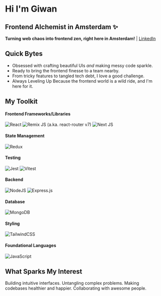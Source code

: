 # Hi I'm Giwan
## Frontend Alchemist in Amsterdam ✨

**Turning web chaos into frontend zen, right here in Amsterdam!** | [LinkedIn](http://linkedin.com/in/giwan)

## Quick Bytes

* Obsessed with crafting beautiful UIs *and* making messy code sparkle.
* Ready to bring the frontend finesse to a team nearby.
* From tricky features to tangled tech debt, I love a good challenge.
* Always Leveling Up Because the frontend world is a wild ride, and I'm here for it.

## My Toolkit

#### Frontend Frameworks/Libraries
![React](https://img.shields.io/badge/react-%2320232a.svg?style=for-the-badge&logo=react&logoColor=%2361DAFB)
![Remix JS (a.ka. react-router v7)](https://img.shields.io/badge/remix-%23000.svg?style=for-the-badge&logo=remix&logoColor=white)
![Next JS](https://img.shields.io/badge/Next-black?style=for-the-badge&logo=next.js&logoColor=white)

#### State Management
![Redux](https://img.shields.io/badge/redux-%23593d88.svg?style=for-the-badge&logo=redux&logoColor=white)

#### Testing
![Jest](https://img.shields.io/badge/Jest-%23C21325?style=for-the-badge&logo=jest&logoColor=white)
![Vitest](https://img.shields.io/badge/Vitest-%236E9F18?style=for-the-badge&logo=vitest&logoColor=white)

#### Backend
![NodeJS](https://img.shields.io/badge/node.js-6DA55F?style=for-the-badge&logo=node.js&logoColor=white)
![Express.js](https://img.shields.io/badge/express.js-%23404d59.svg?style=for-the-badge&logo=express&logoColor=%2361DAFB)

#### Database
![MongoDB](https://img.shields.io/badge/MongoDB-%234ea94b.svg?style=for-the-badge&logo=mongodb&logoColor=white)

#### Styling
![TailwindCSS](https://img.shields.io/badge/tailwindcss-%2338B2AC.svg?style=for-the-badge&logo=tailwind-css&logoColor=white)

#### Foundational Languages
![JavaScript](https://img.shields.io/badge/javascript-%23323330.svg?style=for-the-badge&logo=javascript&logoColor=%23F7DF1E)

## What Sparks My Interest

Building intuitive interfaces. Untangling complex problems. Making codebases healthier and happier. Collaborating with awesome people.
